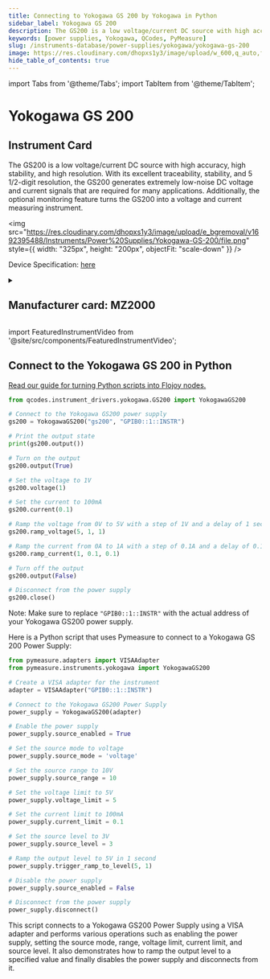 ```yaml
---
title: Connecting to Yokogawa GS 200 by Yokogawa in Python
sidebar_label: Yokogawa GS 200
description: The GS200 is a low voltage/current DC source with high accuracy, high stability, and high resolution. With its excellent traceability, stability, and 5 1/2-digit resolution, the GS200 generates extremely low-noise DC voltage and current signals that are required for many applications. Additionally, the optional monitoring feature turns the GS200 into a voltage and current measuring instrument.
keywords: [power supplies, Yokogawa, QCodes, PyMeasure]
slug: /instruments-database/power-supplies/yokogawa/yokogawa-gs-200
image: https://res.cloudinary.com/dhopxs1y3/image/upload/w_600,q_auto,f_auto/e_bgremoval/v1692395488/Instruments/Power%20Supplies/Yokogawa-GS-200/file.jpg
hide_table_of_contents: true
---
```


import Tabs from '@theme/Tabs';
import TabItem from '@theme/TabItem';

# Yokogawa GS 200

## Instrument Card

<div className="flex">

<div>

The GS200 is a low voltage/current DC source with high accuracy, high stability, and high resolution. With its excellent traceability, stability, and 5 1/2-digit resolution, the GS200 generates extremely low-noise DC voltage and current signals that are required for many applications. Additionally, the optional monitoring feature turns the GS200 into a voltage and current measuring instrument.

</div>

<img src="https://res.cloudinary.com/dhopxs1y3/image/upload/e_bgremoval/v1692395488/Instruments/Power%20Supplies/Yokogawa-GS-200/file.png" style={{ width: "325px", height: "200px", objectFit: "scale-down" }} />

</div>

<div className="flex text-center">

<p>Device Specification: <a target="\_blank" href="https://cdn.tmi.yokogawa.com/1/7543/files/BUGS200-01EN.pdf">here</a></p>

</div>

<details style={{ marginTop: "15px"}}>
<summary><h2>Manufacturer card: MZ2000</h2></summary>

<img src="https://res.cloudinary.com/dhopxs1y3/image/upload/v1692806180/Instruments/Vendor%20Logos/Yokogawa.png" style={{ width: "100%", height: "170px",objectFit: "scale-down" }} />

Yokogawa is a leading provider of Industrial Automation and Test and Measurement solutions. Combining superior technology with engineering services, project management, and maintenance, Yokogawa delivers field proven operational efficiency, safety, quality, and reliability.

<ul>
  <li>Headquarters: Japan</li>
  <li>Yearly Revenue (millions, USD): 318.0</li>
  <li>Vendor Website: <a href="https://www.yokogawa.com/">here</a></li>
</ul>
</details>

import FeaturedInstrumentVideo from '@site/src/components/FeaturedInstrumentVideo';

<FeaturedInstrumentVideo category='WIDGET2000' manufacturer='MZ2000'></FeaturedInstrumentVideo>


## Connect to the Yokogawa GS 200 in Python

[Read our guide for turning Python scripts into Flojoy nodes.](https://docs.flojoy.ai/custom-nodes/creating-custom-node/)
<Tabs>

<TabItem value="Flojoy" label="Flojoy" className="flojoy-instrument-tabs">

<NodeCardCollection category='WIDGET2000' manufacturer='MZ2000'></NodeCardCollection>

</TabItem>
<TabItem value="QCodes" label="QCodes">

```python
from qcodes.instrument_drivers.yokogawa.GS200 import YokogawaGS200

# Connect to the Yokogawa GS200 power supply
gs200 = YokogawaGS200("gs200", "GPIB0::1::INSTR")

# Print the output state
print(gs200.output())

# Turn on the output
gs200.output(True)

# Set the voltage to 1V
gs200.voltage(1)

# Set the current to 100mA
gs200.current(0.1)

# Ramp the voltage from 0V to 5V with a step of 1V and a delay of 1 second
gs200.ramp_voltage(5, 1, 1)

# Ramp the current from 0A to 1A with a step of 0.1A and a delay of 0.1 seconds
gs200.ramp_current(1, 0.1, 0.1)

# Turn off the output
gs200.output(False)

# Disconnect from the power supply
gs200.close()
```
Note: Make sure to replace `"GPIB0::1::INSTR"` with the actual address of your Yokogawa GS200 power supply.

</TabItem>
<TabItem value="PyMeasure" label="PyMeasure">

Here is a Python script that uses Pymeasure to connect to a Yokogawa GS 200 Power Supply:

```python
from pymeasure.adapters import VISAAdapter
from pymeasure.instruments.yokogawa import YokogawaGS200

# Create a VISA adapter for the instrument
adapter = VISAAdapter("GPIB0::1::INSTR")

# Connect to the Yokogawa GS200 Power Supply
power_supply = YokogawaGS200(adapter)

# Enable the power supply
power_supply.source_enabled = True

# Set the source mode to voltage
power_supply.source_mode = 'voltage'

# Set the source range to 10V
power_supply.source_range = 10

# Set the voltage limit to 5V
power_supply.voltage_limit = 5

# Set the current limit to 100mA
power_supply.current_limit = 0.1

# Set the source level to 3V
power_supply.source_level = 3

# Ramp the output level to 5V in 1 second
power_supply.trigger_ramp_to_level(5, 1)

# Disable the power supply
power_supply.source_enabled = False

# Disconnect from the power supply
power_supply.disconnect()
```

This script connects to a Yokogawa GS200 Power Supply using a VISA adapter and performs various operations such as enabling the power supply, setting the source mode, range, voltage limit, current limit, and source level. It also demonstrates how to ramp the output level to a specified value and finally disables the power supply and disconnects from it.

</TabItem>
</Tabs>